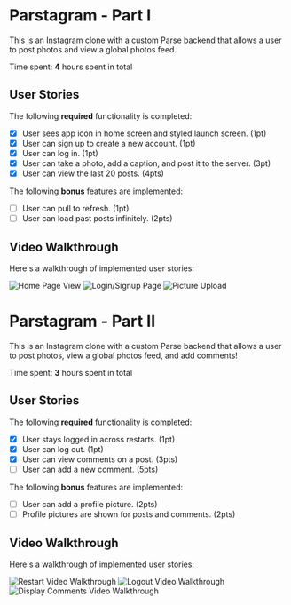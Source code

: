 # Parstagram - Part I

This is an Instagram clone with a custom Parse backend that allows a user to post photos and view a global photos feed.

Time spent: **4** hours spent in total

## User Stories

The following **required** functionality is completed:

- [x] User sees app icon in home screen and styled launch screen. (1pt)
- [x] User can sign up to create a new account. (1pt)
- [x] User can log in. (1pt)
- [x] User can take a photo, add a caption, and post it to the server. (3pt)
- [x] User can view the last 20 posts. (4pts)

The following **bonus** features are implemented:

- [ ] User can pull to refresh. (1pt)
- [ ] User can load past posts infinitely. (2pts)

## Video Walkthrough

Here's a walkthrough of implemented user stories:

<img src='https://i.imgur.com/YQYqZgr.gif' title='Video Walkthrough' width='' alt='Home Page View' /> <img src='https://i.imgur.com/GScNbh7.gif' title='Video Walkthrough' width='' alt='Login/Signup Page' /> <img src='https://i.imgur.com/MfzySsS.gif' title='Video Walkthrough' width='' alt='Picture Upload' />  

# Parstagram - Part II

This is an Instagram clone with a custom Parse backend that allows a user to post photos, view a global photos feed, and add comments!

Time spent: **3** hours spent in total

## User Stories

The following **required** functionality is completed:

- [x] User stays logged in across restarts. (1pt)
- [x] User can log out. (1pt)
- [x] User can view comments on a post. (3pts)
- [ ] User can add a new comment. (5pts)

The following **bonus** features are implemented:

- [ ] User can add a profile picture. (2pts)
- [ ] Profile pictures are shown for posts and comments. (2pts)

## Video Walkthrough

Here's a walkthrough of implemented user stories:

<img src='https://i.imgur.com/lUBKTEK.gif' title='Video Walkthrough' width='' alt='Restart Video Walkthrough' /> <img src='https://i.imgur.com/aL0Ijrv.gif' title='Video Walkthrough' width='' alt='Logout Video Walkthrough' /> <img src='https://i.imgur.com/hBQyFd3.gif' title='Video Walkthrough' width='' alt='Display Comments Video Walkthrough' />
